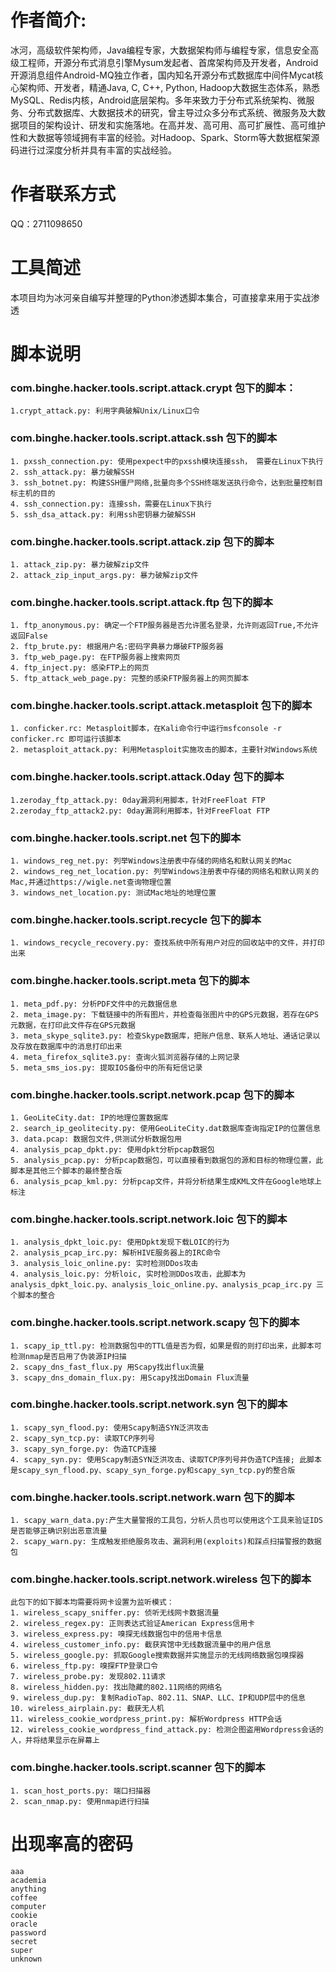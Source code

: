 # 作者简介: 
冰河，高级软件架构师，Java编程专家，大数据架构师与编程专家，信息安全高级工程师，开源分布式消息引擎Mysum发起者、首席架构师及开发者，Android开源消息组件Android-MQ独立作者，国内知名开源分布式数据库中间件Mycat核心架构师、开发者，精通Java, C, C++, Python, Hadoop大数据生态体系，熟悉MySQL、Redis内核，Android底层架构。多年来致力于分布式系统架构、微服务、分布式数据库、大数据技术的研究，曾主导过众多分布式系统、微服务及大数据项目的架构设计、研发和实施落地。在高并发、高可用、高可扩展性、高可维护性和大数据等领域拥有丰富的经验。对Hadoop、Spark、Storm等大数据框架源码进行过深度分析并具有丰富的实战经验。

# 作者联系方式
QQ：2711098650

# 工具简述
本项目均为冰河亲自编写并整理的Python渗透脚本集合，可直接拿来用于实战渗透

# 脚本说明
### com.binghe.hacker.tools.script.attack.crypt 包下的脚本：
```
1.crypt_attack.py: 利用字典破解Unix/Linux口令 
``` 
  
### com.binghe.hacker.tools.script.attack.ssh 包下的脚本
```
1. pxssh_connection.py: 使用pexpect中的pxssh模块连接ssh， 需要在Linux下执行  
2. ssh_attack.py: 暴力破解SSH  
3. ssh_botnet.py: 构建SSH僵尸网络,批量向多个SSH终端发送执行命令，达到批量控制目标主机的目的  
4. ssh_connection.py: 连接ssh，需要在Linux下执行  
5. ssh_dsa_attack.py: 利用ssh密钥暴力破解SSH 
``` 
  
### com.binghe.hacker.tools.script.attack.zip 包下的脚本
```
1. attack_zip.py: 暴力破解zip文件  
2. attack_zip_input_args.py: 暴力破解zip文件  
```
### com.binghe.hacker.tools.script.attack.ftp 包下的脚本
```
1. ftp_anonymous.py: 确定一个FTP服务器是否允许匿名登录，允许则返回True,不允许返回False
2. ftp_brute.py: 根据用户名:密码字典暴力爆破FTP服务器
3. ftp_web_page.py: 在FTP服务器上搜索网页
4. ftp_inject.py: 感染FTP上的网页
5. ftp_attack_web_page.py: 完整的感染FTP服务器上的网页脚本
```
### com.binghe.hacker.tools.script.attack.metasploit 包下的脚本
```
1. conficker.rc: Metasploit脚本，在Kali命令行中运行msfconsole -r conficker.rc 即可运行该脚本
2. metasploit_attack.py: 利用Metasploit实施攻击的脚本，主要针对Windows系统
```
### com.binghe.hacker.tools.script.attack.0day 包下的脚本
```
1.zeroday_ftp_attack.py: 0day漏洞利用脚本，针对FreeFloat FTP
2.zeroday_ftp_attack2.py: 0day漏洞利用脚本，针对FreeFloat FTP
```
### com.binghe.hacker.tools.script.net 包下的脚本
```
1. windows_reg_net.py: 列举Windows注册表中存储的网络名和默认网关的Mac
2. windows_reg_net_location.py: 列举Windows注册表中存储的网络名和默认网关的Mac,并通过https://wigle.net查询物理位置
3. windows_net_location.py: 测试Mac地址的地理位置
```
### com.binghe.hacker.tools.script.recycle 包下的脚本
```
1. windows_recycle_recovery.py: 查找系统中所有用户对应的回收站中的文件，并打印出来
```
### com.binghe.hacker.tools.script.meta 包下的脚本
```
1. meta_pdf.py: 分析PDF文件中的元数据信息
2. meta_image.py: 下载链接中的所有图片，并检查每张图片中的GPS元数据，若存在GPS元数据，在打印此文件存在GPS元数据
3. meta_skype_sqlite3.py: 检查Skype数据库，把账户信息、联系人地址、通话记录以及存放在数据库中的消息打印出来
4. meta_firefox_sqlite3.py: 查询火狐浏览器存储的上网记录
5. meta_sms_ios.py: 提取IOS备份中的所有短信记录
```
### com.binghe.hacker.tools.script.network.pcap 包下的脚本
```
1. GeoLiteCity.dat: IP的地理位置数据库
2. search_ip_geolitecity.py: 使用GeoLiteCity.dat数据库查询指定IP的位置信息
3. data.pcap: 数据包文件,供测试分析数据包用
4. analysis_pcap_dpkt.py: 使用dpkt分析pcap数据包
5. analysis_pcap.py: 分析pcap数据包，可以直接看到数据包的源和目标的物理位置，此脚本是其他三个脚本的最终整合版
6. analysis_pcap_kml.py: 分析pcap文件，并将分析结果生成KML文件在Google地球上标注

```
### com.binghe.hacker.tools.script.network.loic 包下的脚本
```
1. analysis_dpkt_loic.py: 使用Dpkt发现下载LOIC的行为
2. analysis_pcap_irc.py: 解析HIVE服务器上的IRC命令
3. analysis_loic_online.py: 实时检测DDos攻击
4. analysis_loic.py: 分析loic, 实时检测DDos攻击，此脚本为analysis_dpkt_loic.py、analysis_loic_online.py、analysis_pcap_irc.py 三个脚本的整合
```
### com.binghe.hacker.tools.script.network.scapy 包下的脚本
```
1. scapy_ip_ttl.py: 检测数据包中的TTL值是否为假，如果是假的则打印出来，此脚本可检测nmap是否启用了伪装源IP扫描
2. scapy_dns_fast_flux.py 用Scapy找出flux流量
3. scapy_dns_domain_flux.py: 用Scapy找出Domain Flux流量
```
### com.binghe.hacker.tools.script.network.syn 包下的脚本
```
1. scapy_syn_flood.py: 使用Scapy制造SYN泛洪攻击
2. scapy_syn_tcp.py: 读取TCP序列号
3. scapy_syn_forge.py: 伪造TCP连接
4. scapy_syn.py: 使用Scapy制造SYN泛洪攻击、读取TCP序列号并伪造TCP连接; 此脚本是scapy_syn_flood.py、scapy_syn_forge.py和scapy_syn_tcp.py的整合版
```
### com.binghe.hacker.tools.script.network.warn 包下的脚本
```
1. scapy_warn_data.py:产生大量警报的工具包，分析人员也可以使用这个工具来验证IDS是否能够正确识别出恶意流量
2. scapy_warn.py: 生成触发拒绝服务攻击、漏洞利用(exploits)和踩点扫描警报的数据包
```
### com.binghe.hacker.tools.script.network.wireless 包下的脚本
```
此包下的如下脚本均需要将网卡设置为监听模式：
1. wireless_scapy_sniffer.py: 侦听无线网卡数据流量
2. wireless_regex.py: 正则表达式验证American Express信用卡
3. wireless_express.py: 嗅探无线数据包中的信用卡信息
4. wireless_customer_info.py: 截获宾馆中无线数据流量中的用户信息
5. wireless_google.py: 抓取Google搜索数据并实施显示的无线网络数据包嗅探器
6. wireless_ftp.py: 嗅探FTP登录口令
7. wireless_probe.py: 发现802.11请求
8. wireless_hidden.py: 找出隐藏的802.11网络的网络名
9. wireless_dup.py: 复制RadioTap、802.11、SNAP、LLC、IP和UDP层中的信息
10. wireless_airplain.py: 截获无人机
11. wireless_cookie_wordpress_print.py: 解析Wordpress HTTP会话
12. wireless_cookie_wordpress_find_attack.py: 检测企图盗用Wordpress会话的人，并将结果显示在屏幕上
```
### com.binghe.hacker.tools.script.scanner 包下的脚本
```
1. scan_host_ports.py: 端口扫描器  
2. scan_nmap.py: 使用nmap进行扫描
```

# 出现率高的密码
```
aaa
academia
anything
coffee
computer
cookie
oracle
password
secret
super
unknown
```